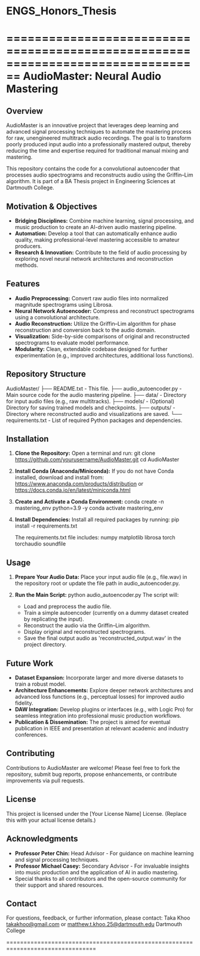 # ENGS_Honors_Thesis
================================================================================
                   AudioMaster: Neural Audio Mastering
================================================================================

Overview
--------
AudioMaster is an innovative project that leverages deep learning and advanced
signal processing techniques to automate the mastering process for raw, unengineered
multitrack audio recordings. The goal is to transform poorly produced input
audio into a professionally mastered output, thereby reducing the time and expertise
required for traditional manual mixing and mastering.

This repository contains the code for a convolutional autoencoder that processes
audio spectrograms and reconstructs audio using the Griffin–Lim algorithm. It is part
of a BA Thesis project in Engineering Sciences at Dartmouth College.

Motivation & Objectives
-------------------------
- **Bridging Disciplines:** Combine machine learning, signal processing, and music production to create an AI-driven audio mastering pipeline.
- **Automation:** Develop a tool that can automatically enhance audio quality, making professional-level mastering accessible to amateur producers.
- **Research & Innovation:** Contribute to the field of audio processing by exploring novel neural network architectures and reconstruction methods.

Features
--------
- **Audio Preprocessing:** Convert raw audio files into normalized magnitude spectrograms using Librosa.
- **Neural Network Autoencoder:** Compress and reconstruct spectrograms using a convolutional architecture.
- **Audio Reconstruction:** Utilize the Griffin–Lim algorithm for phase reconstruction and conversion back to the audio domain.
- **Visualization:** Side-by-side comparisons of original and reconstructed spectrograms to evaluate model performance.
- **Modularity:** Clean, extendable codebase designed for further experimentation (e.g., improved architectures, additional loss functions).

Repository Structure
--------------------
AudioMaster/
├── README.txt               - This file.
├── audio_autoencoder.py     - Main source code for the audio mastering pipeline.
├── data/                    - Directory for input audio files (e.g., raw multitracks).
├── models/                  - (Optional) Directory for saving trained models and checkpoints.
├── outputs/                 - Directory where reconstructed audio and visualizations are saved.
└── requirements.txt         - List of required Python packages and dependencies.

Installation
------------
1. **Clone the Repository:**
   Open a terminal and run:
     git clone https://github.com/yourusername/AudioMaster.git
     cd AudioMaster

2. **Install Conda (Anaconda/Miniconda):**
   If you do not have Conda installed, download and install from:
     https://www.anaconda.com/products/distribution
   or
     https://docs.conda.io/en/latest/miniconda.html

3. **Create and Activate a Conda Environment:**
     conda create -n mastering_env python=3.9 -y
     conda activate mastering_env

4. **Install Dependencies:**
   Install all required packages by running:
     pip install -r requirements.txt

   The requirements.txt file includes:
     numpy
     matplotlib
     librosa
     torch
     torchaudio
     soundfile

Usage
-----
1. **Prepare Your Audio Data:**
   Place your input audio file (e.g., file.wav) in the repository root or update the file path in audio_autoencoder.py.

2. **Run the Main Script:**
     python audio_autoencoder.py
   The script will:
     - Load and preprocess the audio file.
     - Train a simple autoencoder (currently on a dummy dataset created by replicating the input).
     - Reconstruct the audio via the Griffin–Lim algorithm.
     - Display original and reconstructed spectrograms.
     - Save the final output audio as 'reconstructed_output.wav' in the project directory.

Future Work
-----------
- **Dataset Expansion:** Incorporate larger and more diverse datasets to train a robust model.
- **Architecture Enhancements:** Explore deeper network architectures and advanced loss functions (e.g., perceptual losses) for improved audio fidelity.
- **DAW Integration:** Develop plugins or interfaces (e.g., with Logic Pro) for seamless integration into professional music production workflows.
- **Publication & Dissemination:** The project is aimed for eventual publication in IEEE and presentation at relevant academic and industry conferences.

Contributing
------------
Contributions to AudioMaster are welcome! Please feel free to fork the repository, submit bug reports, propose enhancements, or contribute improvements via pull requests.

License
-------
This project is licensed under the [Your License Name] License. (Replace this with your actual license details.)

Acknowledgments
---------------
- **Professor Peter Chin:** Head Advisor - For guidance on machine learning and signal processing techniques.
- **Professor Michael Casey:** Secondary Advisor - For invaluable insights into music production and the application of AI in audio mastering.
- Special thanks to all contributors and the open-source community for their support and shared resources.

Contact
-------
For questions, feedback, or further information, please contact:
Taka Khoo
takakhoo@gmail.com or matthew.t.khoo.25@dartmouth.edu
Dartmouth College

================================================================================
